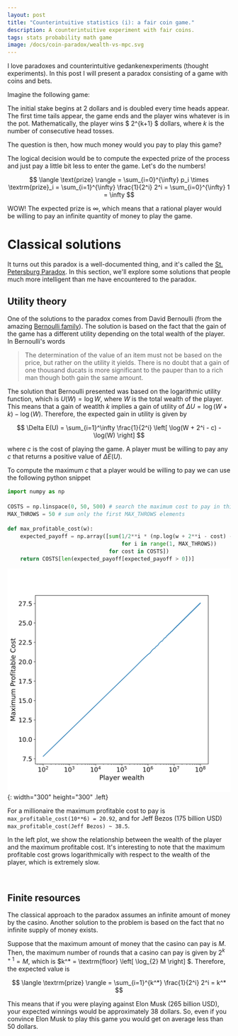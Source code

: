 ```yaml
---
layout: post
title: "Counterintuitive statistics (i): a fair coin game."
description: A counterintuitive experiment with fair coins.
tags: stats probability math game
image: /docs/coin-paradox/wealth-vs-mpc.svg
---
```


I love paradoxes and counterintuitive gedankenexperiments (thought experiments). In this post I will present a paradox consisting of a game with coins and bets.

Imagine the following game:

The initial stake begins at 2 dollars and is doubled every time heads appear. The first time tails appear, the game ends and the player wins whatever is in the pot. Mathematically, the player wins $ 2^{k+1} $ dollars, where $k$ is the number of consecutive head tosses. 

The question is then, how much money would you pay to play this game?

The logical decision would be to compute the expected prize of the process and just pay a little bit less to enter the game. Let's do the numbers!

$$
\langle \text{prize} \rangle = \sum_{i=0}^{\infty} p_i \times \textrm{prize}_i = \sum_{i=1}^{\infty} \frac{1}{2^i} 2^i = \sum_{i=0}^{\infty} 1 = \infty
$$

WOW! The expected prize is $\infty$, which means that a rational player would be willing to pay an infinite quantity of money to play the game.

# Classical solutions

It turns out this paradox is a well-documented thing, and it's called the [St. Petersburg Paradox](https://en.wikipedia.org/wiki/St._Petersburg_paradox). In this section, we'll explore some solutions that people much more intelligent than me have encountered to the paradox.

## Utility theory

One of the solutions to the paradox comes from David Bernoulli (from the amazing [Bernoulli family](https://en.wikipedia.org/wiki/Bernoulli_family)). The solution is based on the fact that the gain of the game has a different utility depending on the total wealth of the player. In Bernoulli's words

> The determination of the value of an item must not be based on the price, but rather on the utility it yields. There is no doubt that a gain of one thousand ducats is more significant to the pauper than to a rich man though both gain the same amount.
  
The solution that Bernoulli presented was based on the logarithmic utility function, which is $U(W) = \log W$, where $W$ is the total wealth of the player. This means that a gain of weatlth $k$ implies a gain of utility of $\Delta U = \log (W + k) - \log(W)$. Therefore, the expected gain in utility is given by

$$
\Delta E(U) = \sum_{i=1}^\infty \frac{1}{2^i} \left[ \log(W + 2^i - c) - \log(W) \right]
$$

where $c$ is the cost of playing the game. A player must be willing to pay any $c$ that returns a positive value of $\Delta E(U)$.

To compute the maximum $c$ that a player would be willing to pay we can use the following python snippet

```python
import numpy as np

COSTS = np.linspace(0, 50, 500) # search the maximum cost to pay in this range
MAX_THROWS = 50 # sum only the first MAX_THROWS elements

def max_profitable_cost(w):
    expected_payoff = np.array([sum(1/2**i * (np.log(w + 2**i - cost) - np.log(w)) 
                                    for i in range(1, MAX_THROWS)) 
                                for cost in COSTS])
    return COSTS[len(expected_payoff[expected_payoff > 0])]
```


![wealth-vs-mpc](/docs/coin-paradox/wealth-vs-mpc.svg){: width="300" height="300" .left}


For a millionaire the maximum profitable cost to pay is `max_profitable_cost(10**6) = 20.92`, and for Jeff Bezos (175 billion USD) `max_profitable_cost(Jeff Bezos) ~ 38.5`.
 
In the left plot, we show the relationship between the wealth of the player and the maximum profitable cost. It's interesting to note that the maximum profitable cost grows logarithmically with respect to the wealth of the player, which is extremely slow.

<br>

## Finite resources

The classical approach to the paradox assumes an infinite amount of money by the casino. Another solution to the problem is based on the fact that no infinite supply of money exists. 

Suppose that the maximum amount of money that the casino can pay is $M$. Then, the maximum number of rounds that a casino can pay is given by $2^{k+1} = M$, which is $k^* = \textrm{floor} \left[ \log_{2} M \right] $. Therefore, the expected value is

$$
\langle \textrm{prize} \rangle = \sum_{i=1}^{k^*} \frac{1}{2^i} 2^i = k^*
$$

This means that if you were playing against Elon Musk (265 billion USD), your expected winnings would be approximately 38 dollars. So, even if you convince Elon Musk to play this game you would get on average less than 50 dollars.